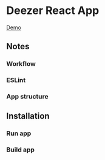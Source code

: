 # Deezer React App
[Demo](https://deezer.functional.org.za)

## Notes

### Workflow

### ESLint

### App structure

## Installation

### Run app

### Build app


